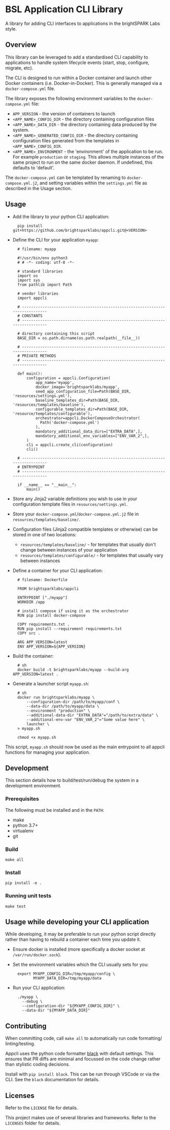 # BSL Application CLI Library

A library for adding CLI interfaces to applications in the brightSPARK Labs
style.

## Overview

This library can be leveraged to add a standardised CLI capability to
applications to handle system lifecycle events (start, stop, configure,
migrate, etc).

The CLI is designed to run within a Docker container and launch other Docker
containers (i.e. Docker-in-Docker). This is generally managed via a
`docker-compose.yml` file.

The library exposes the following environment variables to the `docker-compose.yml` file:

- `APP_VERSION` - the version of containers to launch
- `<APP_NAME>_CONFIG_DIR` - the directory containing configuration files
- `<APP_NAME>_DATA_DIR` - the directory containing data produced by the system.
- `<APP_NAME>_GENERATED_CONFIG_DIR` - the directory containing configuration
  files generated from the templates in `<APP_NAME>_CONFIG_DIR`.
- `<APP_NAME>_ENVIRONMENT` - the 'environment' of the application to be run. For
  example `production` or `staging`. This allows multiple instances of the same
  project to run on the same docker daemon. If undefined, this defaults to
  'default'.

The `docker-compose.yml` can be templated by renaming to `docker-compose.yml.j2`, and
setting variables within the `settings.yml` file as described in the Usage section.

## Usage

- Add the library to your python CLI application:

        pip install git+https://github.com/brightsparklabs/appcli.git@<VERSION>

- Define the CLI for your application `myapp`:

        # filename: myapp

        #!/usr/bin/env python3
        # # -*- coding: utf-8 -*-

        # standard libraries
        import os
        import sys
        from pathlib import Path

        # vendor libraries
        import appcli

        # ------------------------------------------------------------------------------
        # CONSTANTS
        # ------------------------------------------------------------------------------

        # directory containing this script
        BASE_DIR = os.path.dirname(os.path.realpath(__file__))

        # ------------------------------------------------------------------------------
        # PRIVATE METHODS
        # ------------------------------------------------------------------------------

        def main():
            configuration = appcli.Configuration(
                app_name='myapp',
                docker_image='brightsparklabs/myapp',
                seed_app_configuration_file=Path(BASE_DIR, 'resources/settings.yml'),
                baseline_templates_dir=Path(BASE_DIR, 'resources/templates/baseline'),
                configurable_templates_dir=Path(BASE_DIR, 'resource/templates/configurable'),
                orchestrator=appcli.DockerComposeOrchestrator(
                  Path('docker-compose.yml')
                ),
                mandatory_additional_data_dirs=["EXTRA_DATA",],
                mandatory_additional_env_variables=["ENV_VAR_2",],
            )
            cli = appcli.create_cli(configuration)
            cli()

        # ------------------------------------------------------------------------------
        # ENTRYPOINT
        # ------------------------------------------------------------------------------

        if __name__ == "__main__":
            main()

- Store any Jinja2 variable definitions you wish to use in your configuration
  template files in `resources/settings.yml`.
- Store your `docker-compose.yml`/`docker-compose.yml.j2` file in `resources/templates/baseline/`.
- Configuration files (Jinja2 compatible templates or otherwise) can be stored in one
  of two locations:
  - `resources/templates/baseline/` - for templates that usually don't change between instances
    of your application
  - `resources/templates/configurable/` - for templates that usually vary between instances
- Define a container for your CLI application:

        # filename: Dockerfile

        FROM brightsparklabs/appcli

        ENTRYPOINT ["./myapp"]
        WORKDIR /app

        # install compose if using it as the orchestrator
        RUN pip install docker-compose

        COPY requirements.txt .
        RUN pip install --requirement requirements.txt
        COPY src .

        ARG APP_VERSION=latest
        ENV APP_VERSION=${APP_VERSION}

- Build the container:

        # sh
        docker build -t brightsparklabs/myapp --build-arg APP_VERSION=latest .

- Generate a launcher script `myapp.sh`:

        # sh
        docker run brightsparklabs/myapp \
            --configuration-dir /path/to/myapp/conf \
            --data-dir /path/to/myapp/data \
            --environment "production" \
            --additional-data-dir "EXTRA_DATA"="/path/to/extra/data" \
            --additional-env-var "ENV_VAR_2"="Some value here" \
            launcher \
        > myapp.sh

        chmod +x myapp.sh

This script, `myapp.sh` should now be used as the main entrypoint to all appcli
functions for managing your application.

## Development

This section details how to build/test/run/debug the system in a development
environment.

### Prerequisites

The following must be installed and in the `PATH`:

- make
- python 3.7+
- virtualenv
- git

### Build

    make all

### Install

    pip install -e .

### Running unit tests

    make test

## Usage while developing your CLI application

While developing, it may be preferable to run your python script directly
rather than having to rebuild a container each time you update it.

- Ensure docker is installed (more specifically a docker socket at
  `/var/run/docker.sock`).
- Set the environment variables which the CLI usually sets for you:

        export MYAPP_CONFIG_DIR=/tmp/myapp/config \
               MYAPP_DATA_DIR=/tmp/myapp/data

- Run your CLI application:

        ./myapp \
          --debug \
          --configuration-dir "${MYAPP_CONFIG_DIR}" \
          --data-dir "${MYAPP_DATA_DIR}"

## Contributing

When committing code, call `make all` to automatically run code formatting/
linting/testing.

Appcli uses the python code formatter [black](https://pypi.org/project/black/)
with default settings. This ensures that PR diffs are minimal and focussed on
the code change rather than stylistic coding decisions.

Install with `pip install black`. This can be run through VSCode or via the
CLI. See the `black` documentation for details.

## Licenses

Refer to the `LICENSE` file for details.

This project makes use of several libraries and frameworks. Refer to the
`LICENSES` folder for details.
